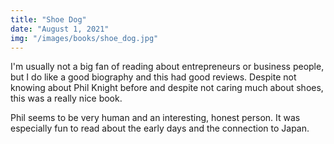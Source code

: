 ```yaml
---
title: "Shoe Dog"
date: "August 1, 2021"
img: "/images/books/shoe_dog.jpg"
---
```


I'm usually not a big fan of reading about entrepreneurs or business people, but
I do like a good biography and this had good reviews. Despite not knowing about
Phil Knight before and despite not caring much about shoes, this was a really
nice book.

Phil seems to be very human and an interesting, honest person. It was especially
fun to read about the early days and the connection to Japan.